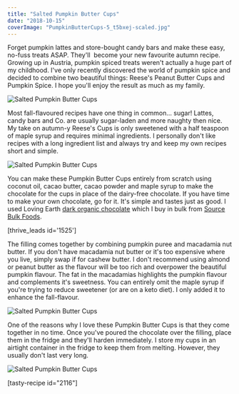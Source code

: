 ```yaml
---
title: "Salted Pumpkin Butter Cups"
date: "2018-10-15"
coverImage: "PumpkinButterCups-5_t5bxej-scaled.jpg"
---
```


Forget pumpkin lattes and store-bought candy bars and make these easy, no-fuss treats ASAP. They'll  become your new favourite autumn recipe. Growing up in Austria, pumpkin spiced treats weren't actually a huge part of my childhood. I've only recently discovered the world of pumpkin spice and decided to combine two beautiful things: Reese's Peanut Butter Cups and Pumpkin Spice. I hope you'll enjoy the result as much as my family.

![Salted Pumpkin Butter Cups](images/PumpkinButterCups-20_wjxmm7.jpg)

Most fall-flavoured recipes have one thing in common... sugar! Lattes, candy bars and Co. are usually sugar-laden and more naughty then nice. My take on autumn-y Reese's Cups is only sweetened with a half teaspoon of maple syrup and requires minimal ingredients. I personally don't like recipes with a long ingredient list and always try and keep my own recipes short and simple.

![Salted Pumpkin Butter Cups](images/PumpkinButterCups-15_yfgbrw.jpg)

You can make these Pumpkin Butter Cups entirely from scratch using coconut oil, cacao butter, cacao powder and maple syrup to make the chocolate for the cups in place of the dairy-free chocolate. If you have time to make your own chocolate, go for it. It's simple and tastes just as good. I used Loving Earth [dark organic chocolate](https://m.lovingearth.net/our-products/chocolate-15/85-dark-chocolate.html) which I buy in bulk from [Source Bulk Foods](https://thesourcebulkfoods.com.au/).

\[thrive\_leads id='1525'\]

The filling comes together by combining pumpkin puree and macadamia nut butter. If you don't have macadamia nut butter or it's too expensive where you live, simply swap if for cashew butter. I don't recommend using almond or peanut butter as the flavour will be too rich and overpower the beautiful pumpkin flavour. The fat in the macadamias highlights the pumpkin flavour and complements it's sweetness. You can entirely omit the maple syrup if you're trying to reduce sweetener (or are on a keto diet). I only added it to enhance the fall-flavour.

![Salted Pumpkin Butter Cups](images/PumpkinButterCups-8_nonyzh.jpg)

One of the reasons why I love these Pumpkin Butter Cups is that they come together in no time. Once you've poured the chocolate over the filling, place them in the fridge and they'll harden immediately. I store my cups in an airtight container in the fridge to keep them from melting. However, they usually don't last very long.

![Salted Pumpkin Butter Cups](images/Pumpkin-Butter-Cups-PIN_zkh7n3.jpg)

\[tasty-recipe id="2116"\]
